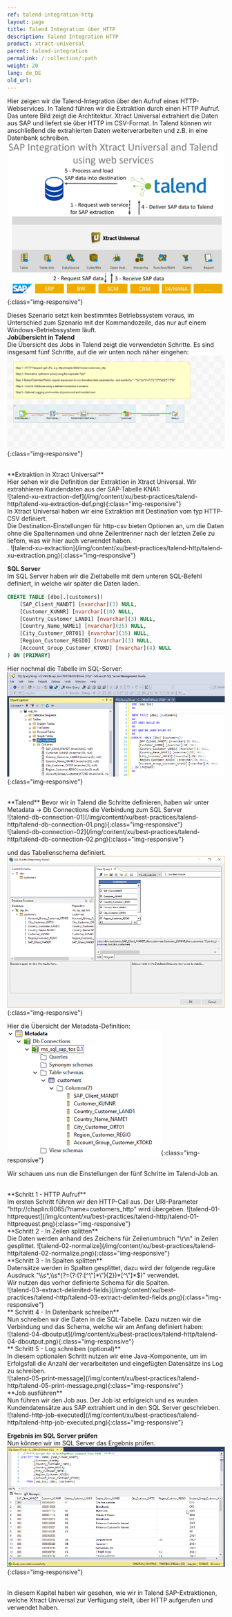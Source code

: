 ```yaml
---
ref: talend-integration-http
layout: page
title: Talend Integration über HTTP
description: Talend Integration HTTP
product: xtract-universal
parent: talend-integration
permalink: /:collection/:path
weight: 20
lang: de_DE
old_url: 
---
```


Hier zeigen wir die Talend-Integration über den Aufruf eines HTTP-Webservices.
In Talend führen wir die Extraktion durch einen HTTP Aufruf. 
Das untere Bild zeigt die Archtitektur. Xtract Universal extrahiert die Daten aus SAP und liefert sie über HTTP im CSV-Format.
In Talend können wir anschließend die extrahierten Daten weiterverarbeiten und z.B. in eine Datenbank schreiben.
![talend-http-architecture](/img/content/xu/best-practices/talend-http/talend-http-architecture.png){:class="img-responsive"}

Dieses Szenario setzt kein bestimmtes Betriebssystem voraus, im Unterschied zum Szenario mit der Kommandozeile, das nur auf einem Windows-Betriebssystem läuft.
<br>
**Jobübersicht in Talend**<br>
Die Übersicht des Jobs in Talend zeigt die verwendeten Schritte. Es sind insgesamt fünf Schritte, auf die wir unten noch näher eingehen:<br>
![talend-00-job-overview](/img/content/xu/best-practices/talend-http/talend-00-job-overview.png){:class="img-responsive"}

<br>
**Extraktion in Xtract Universal**<br>
Hier sehen wir die Definition der Extraktion in Xtract Universal. Wir extrahhieren Kundendaten aus der SAP-Tabelle KNA1: <br> 
![talend-xu-extraction-def](/img/content/xu/best-practices/talend-http/talend-xu-extraction-def.png){:class="img-responsive"}
<br>
In Xtract Universal haben wir eine Extraktion mit Destination vom typ HTTP-CSV definiert. <br>
Die Destination-Einstellungen für http-csv bieten Optionen an, um die Daten ohne die Spaltennamen und ohne Zeilentrenner nach der letzten Zeile zu liefern, was wir hier auch verwendet haben.<br>.
![talend-xu-extraction](/img/content/xu/best-practices/talend-http/talend-xu-extraction.png){:class="img-responsive"}
<br>

**SQL Server** <br>
Im SQL Server haben wir die Zieltabelle mit dem unteren SQL-Befehl definiert, in welche wir später die Daten laden. 

```sql
CREATE TABLE [dbo].[customers](
	[SAP_Client_MANDT] [nvarchar](3) NULL,
	[Customer_KUNNR] [nvarchar](10) NULL,
	[Country_Customer_LAND1] [nvarchar](3) NULL,
	[Country_Name_NAME1] [nvarchar](35) NULL,
	[City_Customer_ORT01] [nvarchar](35) NULL,
	[Region_Customer_REGIO] [nvarchar](3) NULL,
	[Account_Group_Customer_KTOKD] [nvarchar](4) NULL
) ON [PRIMARY]
```
Hier nochmal die Tabelle im SQL-Server:<br>
![talend-mssql-schema](/img/content/xu/best-practices/talend-http/talend-mssql-schema.png){:class="img-responsive"}

<br>
**Talend**
Bevor wir in Talend die Schritte definieren, haben wir unter Metadata -> Db Connections die Verbindung zum SQL Server 
<br>
![talend-db-connection-01](/img/content/xu/best-practices/talend-http/talend-db-connection-01.png){:class="img-responsive"}
<br>
![talend-db-connection-02](/img/content/xu/best-practices/talend-http/talend-db-connection-02.png){:class="img-responsive"}

und das Tabellenschema definiert. <br>
![talend-db-schema](/img/content/xu/best-practices/talend-http/talend-db-schema.png){:class="img-responsive"}

Hier die Übersicht der Metadata-Definition:<br>
![talend-db-metadata](/img/content/xu/best-practices/talend-http/talend-db-metadata.png){:class="img-responsive"}

Wir schauen uns nun die Einstellungen der fünf Schritte im Talend-Job an.

<br>
**Schritt 1 - HTTP Aufruf**<br>
Im ersten Schritt führen wir den HTTP-Call aus. Der URI-Parameter "http://chaplin:8065/?name=customers_http" wird übergeben. 
![talend-01-httprequest](/img/content/xu/best-practices/talend-http/talend-01-httprequest.png){:class="img-responsive"}

<br>
**Schritt 2 - In Zeilen splitten**<br>
Die Daten werden anhand des Zeichens für Zeilenumbruch "\r\n" in Zeilen gesplittet. 
![talend-02-normalize](/img/content/xu/best-practices/talend-http/talend-02-normalize.png){:class="img-responsive"}

<br>
**Schritt 3 - In Spalten splitten**<br>
Datensätze werden in Spalten gesplittet, dazu wird der folgende reguläre Ausdruck "\\s*,\\s*(?=(?:(?:[^\"]*\"){2})*[^\"]*$)" verwendet. <br>
Wir nutzen das vorher definierte Schema für die Spalten.<br>
![talend-03-extract-delimited-fields](/img/content/xu/best-practices/talend-http/talend-03-extract-delimited-fields.png){:class="img-responsive"}

<br>
** Schritt 4 - In Datenbank schreiben**<br>
Nun schreiben wir die Daten in die SQL-Tabelle. Dazu nutzen wir die Verbindung und das Schema, welche wir am Anfang definiert haben:<br>
![talend-04-dboutput](/img/content/xu/best-practices/talend-http/talend-04-dboutput.png){:class="img-responsive"}

<br>
** Schritt 5 - Log schreiben (optional)**<br>
In diesem optionalen Schritt nutzen wir eine Java-Komponente, um im Erfolgsfall die Anzahl der verarbeiteten und eingefügten Datensätze ins Log zu schreiben. <br>
![talend-05-print-message](/img/content/xu/best-practices/talend-http/talend-05-print-message.png){:class="img-responsive"}

<br>
**Job ausführen**<br>
Nun führen wir den Job aus. Der Job ist erfolgreich und es wurden Kundendatensätze aus SAP extrahiert und in den SQL Server geschrieben.<br>
![talend-http-job-executed](/img/content/xu/best-practices/talend-http/talend-http-job-executed.png){:class="img-responsive"}

**Ergebnis im SQL Server prüfen**<br>
Nun können wir im SQL Server das Ergebnis prüfen.<br>
![talend-mssql-result](/img/content/xu/best-practices/talend-http/talend-mssql-result.png){:class="img-responsive"}

<br>
In diesem Kapitel haben wir gesehen, wie wir in Talend SAP-Extraktionen, welche Xtract Universal zur Verfügung stellt, über HTTP aufgerufen und verwendet haben.<br>